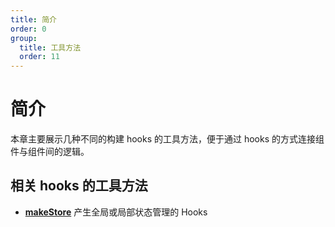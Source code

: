 ```yaml
---
title: 简介
order: 0
group:
  title: 工具方法
  order: 11
---
```


# 简介

本章主要展示几种不同的构建 hooks 的工具方法，便于通过 hooks 的方式连接组件与组件间的逻辑。

## 相关 hooks 的工具方法

- **[makeStore](/utils/make-store)** 产生全局或局部状态管理的 Hooks
